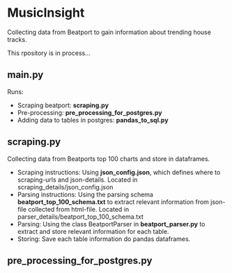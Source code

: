 # MusicInsight
Collecting data from Beatport to gain information about trending house tracks. 

This rpository is in process...

## main.py
Runs: 
- Scraping beatport: **scraping.py**
- Pre-processing: **pre_processing_for_postgres.py**
- Adding data to tables in postgres: **pandas_to_sql.py**

## scraping.py 
Collecting data from Beatports top 100 charts and store in dataframes. 
- Scraping instructions: Using **json_config.json**, which defines where to scraping-urls and json-details. Located in scraping_details/json_config.json
- Parsing instructions: Using the parsing schema **beatport_top_100_schema.txt** to extract relevant information from json-file collected from html-file. Located in parser_details/beatport_top_100_schema.txt
- Parsing: Using the class BeatportParser in **beatport_parser.py** to extract and store relevant information for each table.
- Storing: Save each table information do pandas dataframes. 

## pre_processing_for_postgres.py

